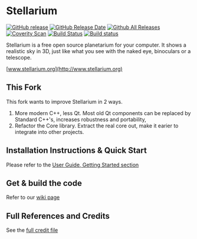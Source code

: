 # Stellarium
[![GitHub release](https://img.shields.io/github/release/Stellarium/stellarium.svg)](https://github.com/Stellarium/stellarium/releases/latest)
[![GitHub Release Date](https://img.shields.io/github/release-date/Stellarium/stellarium.svg)](https://github.com/Stellarium/stellarium/releases/latest)
[![Github All Releases](https://img.shields.io/github/downloads/Stellarium/stellarium/total.svg)](https://github.com/Stellarium/stellarium/releases)
[![Coverity Scan](https://img.shields.io/coverity/scan/2098.svg)](https://scan.coverity.com/projects/stellarium-stellarium)
[![Build Status](https://travis-ci.org/Stellarium/stellarium.svg?branch=master)](https://travis-ci.org/Stellarium/stellarium)
[![Build status](https://ci.appveyor.com/api/projects/status/sw8j9l8q95ejkalo?svg=true)](https://ci.appveyor.com/project/alex-w/stellarium)

Stellarium is a free open source planetarium for your computer. It shows a realistic sky
in 3D, just like what you see with the naked eye, binoculars or a telescope.

[www.stellarium.org](http://www.stellarium.org)

## This Fork

This fork wants to improve Stellarium in 2 ways.

1. More modern C++, less Qt. Most old Qt components can be replaced by Standard C++'s, increases robustness and portability,
2. Refactor the Core library. Extract the real core out, make it earier to integrate into other projects.


## Installation Instructions & Quick Start

Please refer to the [User Guide, Getting Started section](https://github.com/Stellarium/stellarium/releases/download/v0.16.1/stellarium_user_guide-0.16.1-1.pdf)

## Get & build the code

Refer to our [wiki page](https://github.com/Stellarium/stellarium/wiki)

## Full References and Credits

See the [full credit file](CREDITS.md)
